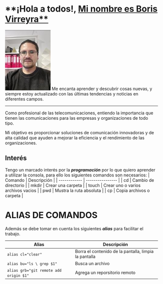 # **¡Hola a todos!, [Mi nombre es Boris Virreyra**](https://github.com/bvirreyra "Hacer click para ir a mi perfil de GitHub")

[![imagen](fotoboris.jpg "Click para ver mi perfil")](https://github.com/bvirreyra) Me encanta aprender y descubrir cosas nuevas, y siempre estoy actualizado con las últimas tendencias y noticias en diferentes campos.

---

Como profesional de las telecomunicaciones, entiendo la importancia que tienen las comunicaciones para las empresas y organizaciones de todo tipo.

Mi objetivo es proporcionar soluciones de comunicación innovadoras y de alta calidad que ayuden a mejorar la eficiencia y el rendimiento de las organizaciones.

## **Interés**

Tengo un marcado interés por la **_programación_** por lo que quiero aprender a utilizar la consola, para ello los siguientes comandos son necesarios:
| Comando | Descripción |
| ------------ | ---------------- |
| cd | Cambio de directorio |
| mkdir | Crear una carpeta |
| touch | Crear uno o varios archivos vacios |
| pwd | Mustra la ruta absoluta |
| cp | Copia archivos o carpeta |

# ALIAS DE COMANDOS

Además se debe tomar en cuenta los siguientes **_alias_** para facilitar el trabajo.

| Alias                                  | Descripción                                           |
| -------------------------------------- | ----------------------------------------------------- |
| `alias cl="clear"`                     | Borra el contenido de la pantalla, limpia la pantalla |
| `alias bu="ls \ grep $1"`              | Busca un archivo                                      |
| `alias grb="git remote add origin $1"` | Agrega un reporsitorio remoto                         |
